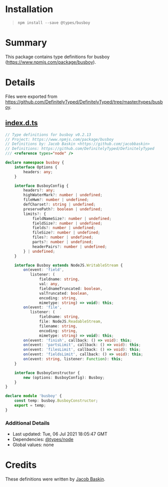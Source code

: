 # Installation
> `npm install --save @types/busboy`

# Summary
This package contains type definitions for busboy (https://www.npmjs.com/package/busboy).

# Details
Files were exported from https://github.com/DefinitelyTyped/DefinitelyTyped/tree/master/types/busboy.
## [index.d.ts](https://github.com/DefinitelyTyped/DefinitelyTyped/tree/master/types/busboy/index.d.ts)
````ts
// Type definitions for busboy v0.2.13
// Project: https://www.npmjs.com/package/busboy
// Definitions by: Jacob Baskin <https://github.com/jacobbaskin>
// Definitions: https://github.com/DefinitelyTyped/DefinitelyTyped
/// <reference types="node" />

declare namespace busboy {
    interface Options {
        headers: any;
    }

    interface BusboyConfig {
        headers?: any;
        highWaterMark?: number | undefined;
        fileHwm?: number | undefined;
        defCharset?: string | undefined;
        preservePath?: boolean | undefined;
        limits?: {
            fieldNameSize?: number | undefined;
            fieldSize?: number | undefined;
            fields?: number | undefined;
            fileSize?: number | undefined;
            files?: number | undefined;
            parts?: number | undefined;
            headerPairs?: number | undefined;
        } | undefined;
    }

    interface Busboy extends NodeJS.WritableStream {
        on(event: 'field',
           listener: (
               fieldname: string,
               val: any,
               fieldnameTruncated: boolean,
               valTruncated: boolean,
               encoding: string,
               mimetype: string) => void): this;
        on(event: 'file',
           listener: (
               fieldname: string,
               file: NodeJS.ReadableStream,
               filename: string,
               encoding: string,
               mimetype: string) => void): this;
        on(event: 'finish', callback: () => void): this;
        on(event: 'partsLimit', callback: () => void): this;
        on(event: 'filesLimit', callback: () => void): this;
        on(event: 'fieldsLimit', callback: () => void): this;
        on(event: string, listener: Function): this;
    }

    interface BusboyConstructor {
        new (options: BusboyConfig): Busboy;
    }
}

declare module 'busboy' {
    const temp: busboy.BusboyConstructor;
    export = temp;
}

````

### Additional Details
 * Last updated: Tue, 06 Jul 2021 18:05:47 GMT
 * Dependencies: [@types/node](https://npmjs.com/package/@types/node)
 * Global values: none

# Credits
These definitions were written by [Jacob Baskin](https://github.com/jacobbaskin).
